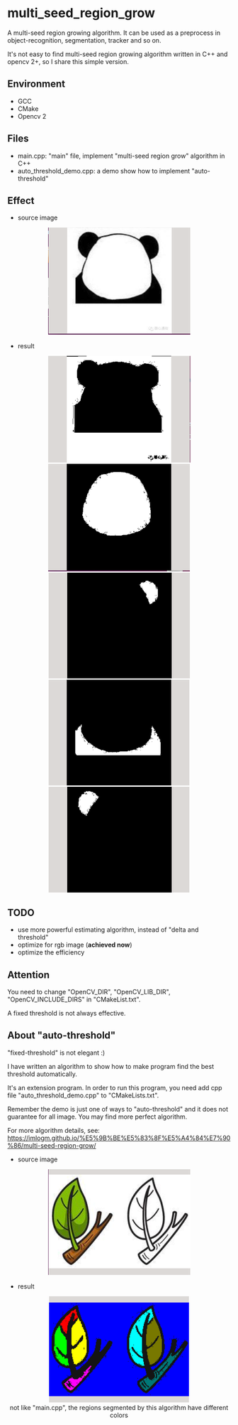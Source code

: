 # multi_seed_region_grow
A multi-seed region growing algorithm. It can be used as a preprocess in object-recognition, segmentation, tracker and so on.

It's not easy to find multi-seed region growing algorithm written in C++ and opencv 2+, so I share this simple version.

## Environment
* GCC
* CMake
* Opencv 2

## Files
* main.cpp: "main" file, implement "multi-seed region grow" algorithm in C++
* auto_threshold_demo.cpp: a demo show how to implement "auto-threshold"

## Effect
* source image
<div align=center><img src="./img/effect/1.png"/></div>

* result
<div align=center><img src="./img/effect/2.png"/></div>

<div align=center><img src="./img/effect/3.png"/></div>

<div align=center><img src="./img/effect/4.png"/></div>

<div align=center><img src="./img/effect/5.png"/></div>

<div align=center><img src="./img/effect/6.png"/></div>

## TODO
 * use more powerful estimating algorithm, instead of "delta and threshold"
 * optimize for rgb image (**achieved now**)
 * optimize the efficiency

 ## Attention
 You need to change "OpenCV_DIR", "OpenCV_LIB_DIR", "OpenCV_INCLUDE_DIRS" in "CMakeList.txt".

 A fixed threshold is not always effective.

 ## About "auto-threshold"

"fixed-threshold" is not elegant :)

 I have written an algorithm to show how to make program find the best threshold automatically. 
 
 It's an extension program. In order to run this program, you need add cpp file "auto_threshold_demo.cpp" to "CMakeLists.txt".

 Remember the demo is just one of ways to "auto-threshold" and it does not guarantee for all image. You may find more perfect algorithm.

 For more algorithm details, see: https://imlogm.github.io/%E5%9B%BE%E5%83%8F%E5%A4%84%E7%90%86/multi-seed-region-grow/


 * source image
<div align=center><img src="./img/effect/11.png"/></div>

* result
<div align=center><img src="./img/effect/12.png"/></div>
<div align=center>not like "main.cpp", the regions segmented by this algorithm have different colors</div>
